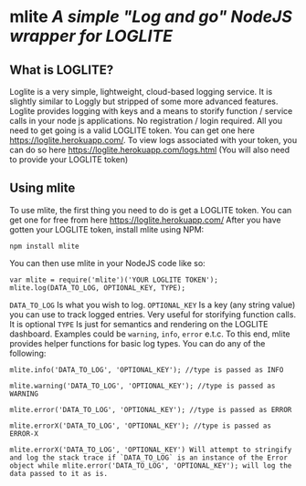 # mlite *A simple "Log and go" NodeJS wrapper for LOGLITE*

## What is LOGLITE?
Loglite is a very simple, lightweight, cloud-based logging service. It is slightly similar to Loggly but stripped of some more advanced features. Loglite provides logging with keys and a means to storify function / service calls in your node js applications.
No registration / login required. All you need to get going is a valid LOGLITE token. You can get one here  https://loglite.herokuapp.com/. To view logs associated with your token, you can do so here  https://loglite.herokuapp.com/logs.html (You will also need to provide your LOGLITE token)

## Using mlite
To use mlite, the first thing you need to do is get a LOGLITE token. You can get one for free from here https://loglite.herokuapp.com/ 
After you have gotten your LOGLITE token, install mlite using NPM:
```
npm install mlite
```
You can then use mlite in your NodeJS code like so:
```
var mlite = require('mlite')('YOUR LOGLITE TOKEN');
mlite.log(DATA_TO_LOG, OPTIONAL_KEY, TYPE);
```
`DATA_TO_LOG` Is what you wish to log. 
`OPTIONAL_KEY` Is a key (any string value) you can use to track logged entries. Very useful for storifying function calls. It is optional
`TYPE` Is just for semantics and rendering on the LOGLITE dashboard. Examples could be `warning`, `info`, `error` e.t.c. To this end, mlite provides helper functions for basic log types. You can do any of the following:
```
mlite.info('DATA_TO_LOG', 'OPTIONAL_KEY'); //type is passed as INFO
```
```
mlite.warning('DATA_TO_LOG', 'OPTIONAL_KEY'); //type is passed as WARNING
```
```
mlite.error('DATA_TO_LOG', 'OPTIONAL_KEY'); //type is passed as ERROR
```
```
mlite.errorX('DATA_TO_LOG', 'OPTIONAL_KEY'); //type is passed as ERROR-X
```
```
mlite.errorX('DATA_TO_LOG', 'OPTIONAL_KEY') Will attempt to stringify and log the stack trace if `DATA_TO_LOG` is an instance of the Error object while mlite.error('DATA_TO_LOG', 'OPTIONAL_KEY'); will log the data passed to it as is.
```

